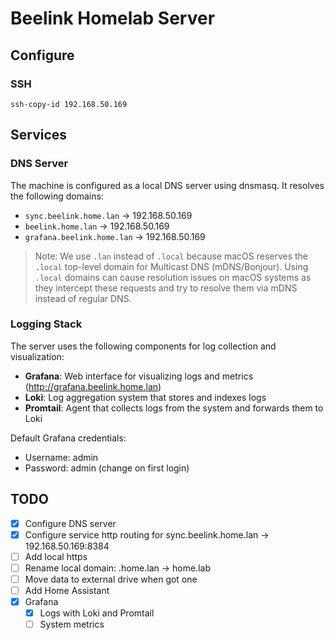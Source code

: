 # Beelink Homelab Server

## Configure

### SSH

```console
ssh-copy-id 192.168.50.169
```

## Services

### DNS Server

The machine is configured as a local DNS server using dnsmasq. It resolves the following domains:

- `sync.beelink.home.lan` → 192.168.50.169
- `beelink.home.lan` → 192.168.50.169
- `grafana.beelink.home.lan` → 192.168.50.169

> Note: We use `.lan` instead of `.local` because macOS reserves the `.local` top-level domain for Multicast DNS (mDNS/Bonjour). Using `.local` domains can cause resolution issues on macOS systems as they intercept these requests and try to resolve them via mDNS instead of regular DNS.

### Logging Stack

The server uses the following components for log collection and visualization:

- **Grafana**: Web interface for visualizing logs and metrics (http://grafana.beelink.home.lan)
- **Loki**: Log aggregation system that stores and indexes logs
- **Promtail**: Agent that collects logs from the system and forwards them to Loki

Default Grafana credentials:
- Username: admin
- Password: admin (change on first login)

## TODO

- [x] Configure DNS server
- [x] Configure service http routing for sync.beelink.home.lan -> 192.168.50.169:8384
- [ ] Add local https
- [ ] Rename local domain: .home.lan -> home.lab
- [ ] Move data to external drive when got one
- [ ] Add Home Assistant
- [x] Grafana
  - [x] Logs with Loki and Promtail
  - [ ] System metrics
